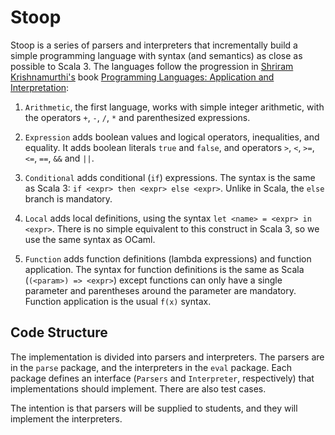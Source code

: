 # Stoop

Stoop is a series of parsers and interpreters that incrementally build a simple programming language with syntax (and semantics) as close as possible to Scala 3. The languages follow the progression in [Shriram Krishnamurthi's][sk] book [Programming Languages: Application and Interpretation][plai]:

1. `Arithmetic`, the first language, works with simple integer arithmetic, with the operators `+`, `-`, `/`, `*` and parenthesized expressions.

2. `Expression` adds boolean values and logical operators, inequalities, and equality. It adds boolean literals `true` and `false`, and operators `>`, `<`, `>=`, `<=`, `==`, `&&` and `||`.

3. `Conditional` adds conditional (`if`)  expressions. The syntax is the same as Scala 3: `if <expr> then <expr> else <expr>`. Unlike in Scala, the `else` branch is mandatory.

4. `Local` adds local definitions, using the syntax `let <name> = <expr> in <expr>`. There is no simple equivalent to this construct in Scala 3, so we use the same syntax as OCaml.

5. `Function` adds function definitions (lambda expressions) and function application. The syntax for function definitions is the same as Scala (`(<param>) => <expr>`) except functions can only have a single parameter and parentheses around the parameter are mandatory. Function application is the usual `f(x)` syntax.

## Code Structure

The implementation is divided into parsers and interpreters. The parsers are in the `parse` package, and the interpreters in the `eval` package. Each package defines an interface (`Parsers` and `Interpreter`, respectively) that implementations should implement. There are also test cases.



The intention is that parsers will be supplied to students, and they will implement the interpreters. 

[plai]: https://www.plai.org/
[sk]: https://cs.brown.edu/~sk/
